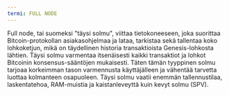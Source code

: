 ```yaml
---
termi: FULL NODE
---
```


Full node, tai suomeksi "täysi solmu", viittaa tietokoneeseen, joka suorittaa Bitcoin-protokollan asiakasohjelmaa ja lataa, tarkistaa sekä tallentaa koko lohkoketjun, mikä on täydellinen historia transaktioista Genesis-lohkosta lähtien. Täysi solmu varmentaa itsenäisesti kaikki transaktiot ja lohkot Bitcoinin konsensus-sääntöjen mukaisesti. Täten tämän tyyppinen solmu tarjoaa korkeimman tason varmennusta käyttäjälleen ja vähentää tarvetta luottaa kolmanteen osapuoleen. Täysi solmu vaatii enemmän tallennustilaa, laskentatehoa, RAM-muistia ja kaistanleveyttä kuin kevyt solmu (SPV).